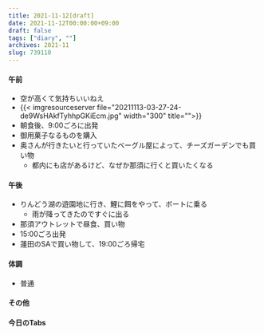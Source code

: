 ```yaml
---
title: 2021-11-12[draft]
date: 2021-11-12T00:00:00+09:00
draft: false
tags: ["diary", ""]
archives: 2021-11
slug: 739110
---
```

#### 午前
- 空が高くて気持ちいいねえ
- {{< imgresourceserver file="20211113-03-27-24-de9WsHAkfTyhhpGKiEcm.jpg" width="300" title="">}}
- 朝食後、9:00ごろに出発
- 御用菓子なるものを購入
- 奥さんが行きたいと行っていたベーグル屋によって、チーズガーデンでも買い物
  - 都内にも店があるけど、なぜか那須に行くと買いたくなる
#### 午後
- りんどう湖の遊園地に行き、鯉に餌をやって、ボートに乗る
  - 雨が降ってきたのですぐに出る
- 那須アウトレットで昼食、買い物
- 15:00ごろ出発
- 蓮田のSAで買い物して、19:00ごろ帰宅
#### 体調
- 普通
#### その他
#### 今日のTabs